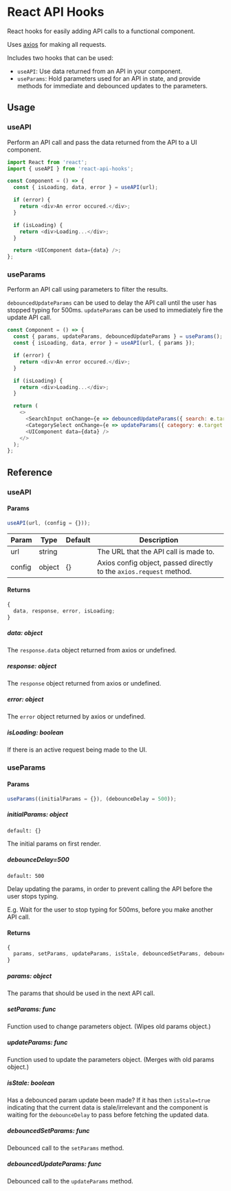 # React API Hooks

React hooks for easily adding API calls to a functional component.

Uses [axios](https://github.com/axios/axios) for making all requests.

Includes two hooks that can be used:

- `useAPI`: Use data returned from an API in your component.
- `useParams`: Hold parameters used for an API in state, and provide methods for immediate and debounced updates to the parameters.

## Usage

### useAPI

Perform an API call and pass the data returned from the API to a UI component.

```javascript
import React from 'react';
import { useAPI } from 'react-api-hooks';

const Component = () => {
  const { isLoading, data, error } = useAPI(url);

  if (error) {
    return <div>An error occured.</div>;
  }

  if (isLoading) {
    return <div>Loading...</div>;
  }

  return <UIComponent data={data} />;
};
```

### useParams

Perform an API call using parameters to filter the results.

`debouncedUpdateParams` can be used to delay the API call until the user has stopped typing for 500ms.
`updateParams` can be used to immediately fire the update API call.

```javascript
const Component = () => {
  const { params, updateParams, debouncedUpdateParams } = useParams();
  const { isLoading, data, error } = useAPI(url, { params });

  if (error) {
    return <div>An error occured.</div>;
  }

  if (isLoading) {
    return <div>Loading...</div>;
  }

  return (
    <>
      <SearchInput onChange={e => debouncedUpdateParams({ search: e.target.value })} />
      <CategorySelect onChange={e => updateParams({ category: e.target.value })} />
      <UIComponent data={data} />
    </>
  );
};
```

## Reference

### useAPI

#### Params

```javascript
useAPI(url, (config = {}));
```

| Param | Type | Default | Description |
| ----- | ---- | ------- | ----------- |
| url   | string |       | The URL that the API call is made to.|
| config | object | {}   | Axios config object, passed directly to the `axios.request` method.|

#### Returns

```javascript
{
  data, response, error, isLoading;
}
```

##### data: object

The `response.data` object returned from axios or undefined.

##### response: object

The `response` object returned from axios or undefined.

##### error: object

The `error` object returned by axios or undefined.

##### isLoading: boolean

If there is an active request being made to the UI.

### useParams

#### Params

```javascript
useParams((initialParams = {}), (debounceDelay = 500));
```

##### initialParams: object

`default: {}`

The initial params on first render.

##### debounceDelay=500

`default: 500`

Delay updating the params, in order to prevent calling the API before the user stops typing.

E.g. Wait for the user to stop typing for 500ms, before you make another API call.

#### Returns

```javascript
{
  params, setParams, updateParams, isStale, debouncedSetParams, debouncedUpdateParams;
}
```

##### params: object

The params that should be used in the next API call.

##### setParams: func

Function used to change parameters object. (Wipes old params object.)

##### updateParams: func

Function used to update the parameters object. (Merges with old params object.)

##### isStale: boolean

Has a debounced param update been made? 
If it has then `isStale=true` indicating that the current data is stale/irrelevant and the component is
waiting for the `debounceDelay` to pass before fetching the updated data.

##### debouncedSetParams: func

Debounced call to the `setParams` method.

##### debouncedUpdateParams: func

Debounced call to the `updateParams` method.
